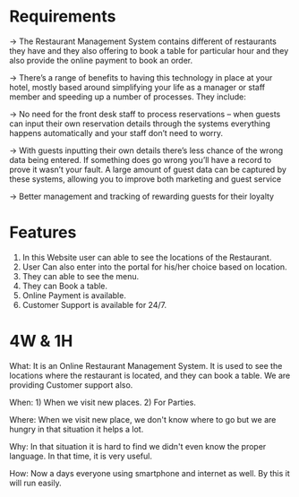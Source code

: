# Requirements
  -> The Restaurant Management System contains different of restaurants they have and they also offering to book a table for particular 
  hour and they also provide the online payment to book an order. 
  
  -> There’s a range of benefits to having this technology in place at your hotel, mostly based around simplifying your life as a manager
  or staff member and speeding up a number of processes. They include:
  
  -> No need for the front desk staff to process reservations – when guests can input their own reservation details through the systems 
  everything happens automatically and your staff don’t need to worry.
  
  -> With guests inputting their own details there’s less chance of the wrong data being entered. If something does go wrong you’ll have a 
  record to prove it wasn’t your fault. A large amount of guest data can be captured by these systems, allowing you to improve both marketing 
  and guest service
  
  -> Better management and tracking of rewarding guests for their loyalty

# Features
  1) In this Website user can able to see the locations of the Restaurant.
  2) User Can also enter into the portal for his/her choice based on location.
  3) They can able to see the menu.
  4) They can Book a table.
  5) Online Payment is available.
  6) Customer Support is available for 24/7.
  
# 4W & 1H
  What: It is an Online Restaurant Management System. It is used to see the locations where the restaurant is located, and they can book a table. 
  We are providing Customer support also.
  
  When: 1) When we visit new places. 2) For Parties.
  
  Where: When we visit new place, we don't know where to go but we are hungry in that situation it helps a lot.
  
  Why: In that situation it is hard to find we didn't even know the proper language. In that time, it is very useful.
  
  How: Now a days everyone using smartphone and internet as well. By this it will run easily.
